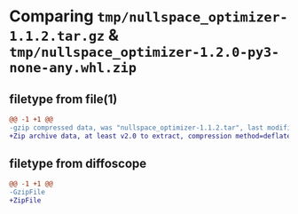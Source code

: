 # Comparing `tmp/nullspace_optimizer-1.1.2.tar.gz` & `tmp/nullspace_optimizer-1.2.0-py3-none-any.whl.zip`

## filetype from file(1)

```diff
@@ -1 +1 @@
-gzip compressed data, was "nullspace_optimizer-1.1.2.tar", last modified: Tue Feb 15 09:12:31 2022, max compression
+Zip archive data, at least v2.0 to extract, compression method=deflate
```

## filetype from diffoscope

```diff
@@ -1 +1 @@
-GzipFile
+ZipFile
```

